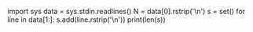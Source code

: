import sys
data = sys.stdin.readlines()
N = data[0].rstrip('\n')
s = set()
for line in data[1:]:
    s.add(line.rstrip('\n'))
print(len(s))
